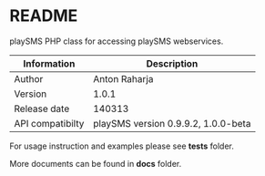 README
======

playSMS PHP class for accessing playSMS webservices.

Information      | Description
---------------- | ----------------
Author           | Anton Raharja
Version          | 1.0.1
Release date     | 140313
API compatibilty | playSMS version 0.9.9.2, 1.0.0-beta

For usage instruction and examples please see **tests** folder.

More documents can be found in **docs** folder.
